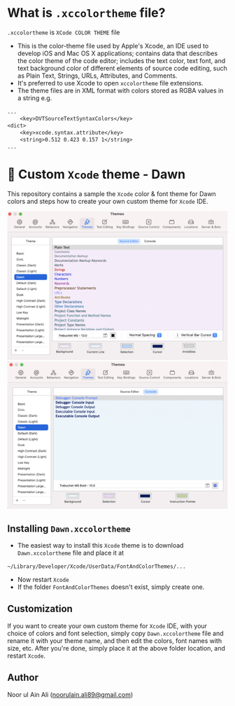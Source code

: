 
# What is `.xccolortheme` file?

`.xccolortheme` is `XCode COLOR THEME` file

- This is the color-theme file used by Apple's Xcode, an IDE used to develop iOS and Mac OS X applications; contains data that describes the color theme of the code editor; includes the text color, text font, and text background color of different elements of source code editing, such as Plain Text, Strings, URLs, Attributes, and Comments.
- It's preferred to use Xcode to open `xccolortheme` file extensions.
- The theme files are in XML format with colors stored as RGBA values in a string
e.g.
```
...
    <key>DVTSourceTextSyntaxColors</key>
<dict>
    <key>xcode.syntax.attribute</key>
    <string>0.512 0.423 0.157 1</string>
...
```


# 🎨 Custom `Xcode` theme - Dawn

This repository contains a sample the `Xcode` color & font theme for Dawn colors and steps how to create your own custom theme for `Xcode` IDE.

![](DawnTheme_SourceEditor.png)
![](DawnTheme_Console.png)

## Installing `Dawn.xccolortheme`

- The easiest way to install this `Xcode` theme is to download `Dawn.xccolortheme` file and place it at
```
~/Library/Developer/Xcode/UserData/FontAndColorThemes/...
```
- Now restart `Xcode`
- If the folder `FontAndColorThemes` doesn't exist, simply create one.

## Customization

If you want to create your own custom theme for `Xcode` IDE, with your choice of colors and font selection, simply copy `Dawn.xccolortheme` file and rename it with your theme name, and then edit the colors, font names with size, etc. After you're done, simply place it at the above folder location, and restart `Xcode`.

## Author
Noor ul Ain Ali (noorulain.ali89@gmail.com)
